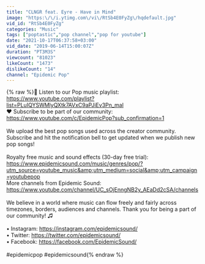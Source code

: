 ```yaml
---
title: "CLNGR feat. Eyre - Have in Mind"
image: "https:\/\/i.ytimg.com\/vi\/RtSb4E0FyZg\/hqdefault.jpg"
vid_id: "RtSb4E0FyZg"
categories: "Music"
tags: ["poptastic","pop channel","pop for youtube"]
date: "2021-10-17T06:37:58+03:00"
vid_date: "2019-06-14T15:00:07Z"
duration: "PT3M3S"
viewcount: "81023"
likeCount: "1473"
dislikeCount: "14"
channel: "Epidemic Pop"
---
```

{% raw %}🎵  Listen to our Pop music playlist: <a rel="nofollow" target="blank" href="https://www.youtube.com/playlist?list=PLuIQYSWMlyQXtk7AVxC9aPJiEv3Pn_mal">https://www.youtube.com/playlist?list=PLuIQYSWMlyQXtk7AVxC9aPJiEv3Pn_mal</a><br />❤️  Subscribe to be part of our community: <a rel="nofollow" target="blank" href="https://www.youtube.com/c/EpidemicPop?sub_confirmation=1">https://www.youtube.com/c/EpidemicPop?sub_confirmation=1</a><br /><br />We upload the best pop songs used across the creator community. Subscribe and hit the notification bell to get updated when we publish new pop songs!<br /><br />Royalty free music and sound effects (30-day free trial): <a rel="nofollow" target="blank" href="https://www.epidemicsound.com/music/genres/pop/?utm_source=youtube_music&amp;utm_medium=social&amp;utm_campaign=youtubepop">https://www.epidemicsound.com/music/genres/pop/?utm_source=youtube_music&amp;utm_medium=social&amp;utm_campaign=youtubepop</a><br />More channels from Epidemic Sound: <a rel="nofollow" target="blank" href="https://www.youtube.com/channel/UC_sOjEnngNB2y_AEaDd2cSA/channels">https://www.youtube.com/channel/UC_sOjEnngNB2y_AEaDd2cSA/channels</a><br /><br />We believe in a world where music can flow freely and fairly across timezones, borders, audiences and channels. Thank you for being a part of our community! ♫<br /><br />• Instagram: <a rel="nofollow" target="blank" href="https://instagram.com/epidemicsound/">https://instagram.com/epidemicsound/</a><br />• Twitter: <a rel="nofollow" target="blank" href="https://twitter.com/epidemicsound/">https://twitter.com/epidemicsound/</a><br />• Facebook: <a rel="nofollow" target="blank" href="https://facebook.com/EpidemicSound/">https://facebook.com/EpidemicSound/</a><br /><br />#epidemicpop #epidemicsound{% endraw %}
